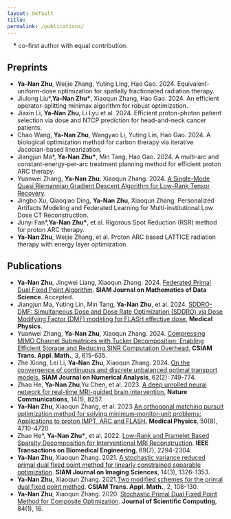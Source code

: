 ```yaml
---
layout: default
title:
permalink: /publications/
---
```

&emsp;**\*** co-first author with equal contribution.
## Preprints
- **Ya-Nan Zhu**, Weijie Zhang, Yuting Ling, Hao Gao. 2024. Equivalent-uniform-dose optimization for spatially fractionated radiation therapy.
- Jiulong Liu\*,**Ya-Nan Zhu\***, Xiaoqun Zhang, Hao Gao. 2024. An efficient operator-splitting minimax algorithm for robust optimization.
- Jiaxin Li, **Ya-Nan Zhu**, Li Lyu et al. 2024. Efficient proton-photon patient selection via dose and NTCP prediction for head-and-neck cancer patients.
- Chao Wang, **Ya-Nan Zhu**, Wangyao Li, Yuting Lin, Hao Gao. 2024. A biological optimization method for carbon therapy via iterative Jacobian-based linearization.
- Jiangjun Ma\*, **Ya-Nan Zhu\***,  Min Tang, Hao Gao. 2024. A multi-arc and constant-energy-per-arc treatment planning method for efficient proton ARC therapy.
- Yuanwei Zhang, **Ya-Nan Zhu**, Xiaoqun Zhang. 2024. [A Single-Mode Quasi Riemannian Gradient Descent Algorithm for Low-Rank Tensor Recovery](https://arxiv.org/abs/2401.15925).
- Jingbo Xu, Qiaoqiao Ding, **Ya-Nan Zhu**, Xiaoqun Zhang. Personalized Artifacts Modeling and Federated Learning for Multi-institutional Low Dose CT Reconstruction.
- Junyi Fan\*,**Ya-Nan Zhu\***, et al. Rigorous Spot Reduction (RSR) method for proton ARC therapy.
- **Ya-Nan Zhu**, Weijie Zhang, et al. Proton ARC based LATTICE radiation therapy with energy layer optimization.



## Publications
- **Ya-Nan Zhu**, Jingwei Liang, Xiaoqun Zhang. 2024. [Federated Primal Dual Fixed Point Algorithm](https://arxiv.org/abs/2305.13604). **SIAM Journal on Mathematics of Data Science**. Accepted.
- Jiangjun Ma, Yuting Lin, Min Tang, **Ya-Nan Zhu**, et al. 2024. [SDDRO-DMF: Simultaneous Dose and Dose Rate Optimization (SDDRO) via Dose Modifying Factor (DMF) modeling for FLASH effective dose.](https://aapm.onlinelibrary.wiley.com/doi/abs/10.1002/mp.17251) **Medical Physics**.
- Yuanwei Zhang, **Ya-Nan Zhu**, Xiaoqun Zhang. 2024. [Compressing MIMO Channel Submatrices with Tucker Decomposition: Enabling Efficient Storage and Reducing SINR Computation Overhead.](https://doc.global-sci.org/uploads/admin/article_pdf/20240531/360455fb6f5e27905f773bfebfc84d25.pdf) **CSIAM Trans. Appl. Math.**, 3, 615-635.
- Zhe Xiong, Lei Li, **Ya-Nan Zhu**, Xiaoqun Zhang. 2024. [On the convergence of continuous and discrete unbalanced optimal transport models.](https://epubs.siam.org/doi/abs/10.1137/22M1520748?journalCode=sjnaam) **SIAM Journal on Numerical Analysis**, 62(2): 749-774.
- Zhao He, **Ya-Nan Zhu**,Yu Chen, et al. 2023. [A deep unrolled neural network for real-time MRI-guided brain intervention.](https://www.nature.com/articles/s41467-023-43966-w) **Nature Communications**, 14(1), 8257.
- **Ya-Nan Zhu**, Xiaoqun Zhang, et al. 2023 [An orthogonal matching pursuit optimization method for solving minimum‐monitor‐unit problems: Applications to proton IMPT, ARC and FLASH.](https://aapm.onlinelibrary.wiley.com/doi/abs/10.1002/mp.16577) **Medical Physics**, 50(8), 4710-4720.  
- Zhao He\*, **Ya-Nan Zhu\***, et al. 2022. [Low-Rank and Framelet Based Sparsity Decomposition for Interventional MRI Reconstruction](https://ieeexplore.ieee.org/abstract/document/9678015). **IEEE Transactions on Biomedical Engineering**, 69(7), 2294-2304.
- **Ya-Nan Zhu**, Xiaoqun Zhang. 2021. [A stochastic variance reduced primal dual fixed point method for linearly constrained separable optimization](https://epubs.siam.org/doi/abs/10.1137/20M1354398). **SIAM Journal on Imaging Sciences**, 14(3), 1326-1353.
- **Ya-Nan Zhu**, Xiaoqun Zhang. 2021.[Two modified schemes for the primal dual fixed point method](https://global-sci.org/intro/article_detail/csiam-am/18656.html). **CSIAM Trans. Appl. Math.**, 2, 108-130.
- **Ya-Nan Zhu**, Xiaoqun Zhang. 2020. [Stochastic Primal Dual Fixed Point Method for Composite Optimization](https://link.springer.com/article/10.1007/s10915-020-01265-2). **Journal of Scientific Computing**, 84(1), 16.




  


